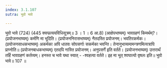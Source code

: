```yaml
---
index: 3.1.107
sutra: भुवो भावे

---
```

भुवो भावे (724) (445 क्यप्प्रत्ययविधिसूत्रम्॥ 3 । 1 । 6 आ.8) (आक्षेपभाष्यम्) भावग्रहणं किमर्थम्?। (प्रयोजनभाष्यम्) कर्मणि मा भूदिति। (प्रयोजननिरासभाष्यम्) नैतदस्ति प्रयोजनम्। भवतिरकर्मकः। (प्रयोजनसाधकभाष्यम्) अकर्मका अपि धातवः सोपसर्गाः सकर्मका भवन्ति। तेनानुभाव्यमामन्त्रणमित्यत्रापि प्राप्नोति॥ (प्रयोजनबाधकभाष्यम्) एतदपि नास्ति प्रयोजनम्। अनुपसर्गे इति वर्तते। (प्रयोजनभाष्यम्) उत्तरार्थं तर्हि भावग्रहणं कर्तव्यम्। हनस्त च भावे यथा स्यात्  -  -श्वहत्या वर्तते। इह मा भूत् श्वघात्यो वृषलः इति॥ भुवो भावे॥ 107 ॥